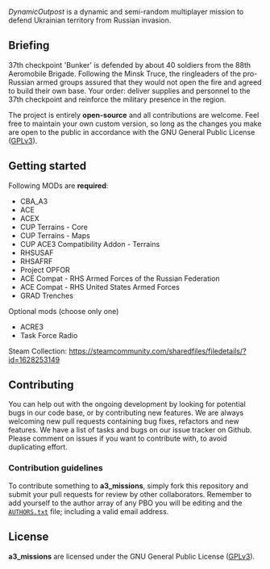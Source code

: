 
*DynamicOutpost* is a dynamic and semi-random multiplayer mission to defend Ukrainian territory from Russian invasion.

## Briefing

37th checkpoint 'Bunker' is defended by about 40 soldiers from the 88th Aeromobile Brigade. Following the Minsk Truce, the ringleaders of the pro-Russian armed groups assured that they would not open the fire and agreed to build their own base. Your order: deliver supplies and personnel to the 37th checkpoint and reinforce the military presence in the region.

The project is entirely **open-source** and all contributions are welcome. Feel free to maintain your own custom version, so long as the changes you make are open to the public in accordance with the GNU General Public License ([GPLv3](https://github.com/brezerk/a3_missions/blob/master/LICENSE)).

## Getting started

Following MODs are **required**:

* CBA_A3
* ACE
* ACEX
* CUP Terrains - Core
* CUP Terrains - Maps
* CUP ACE3 Compatibility Addon - Terrains
* RHSUSAF
* RHSAFRF
* Project OPFOR
* ACE Compat - RHS Armed Forces of the Russian Federation
* ACE Compat - RHS United States Armed Forces
* GRAD Trenches

Optional mods (choose only one)

* ACRE3
* Task Force Radio

Steam Collection: https://steamcommunity.com/sharedfiles/filedetails/?id=1628253149

## Contributing

You can help out with the ongoing development by looking for potential bugs in our code base, or by contributing new features. We are always welcoming new pull requests containing bug fixes, refactors and new features. We have a list of tasks and bugs on our issue tracker on Github. Please comment on issues if you want to contribute with, to avoid duplicating effort.

### Contribution guidelines

To contribute something to **a3_missions**, simply fork this repository and submit your pull requests for review by other collaborators. Remember to add yourself to the author array of any PBO you will be editing and the [`AUTHORS.txt`](https://github.com/brezerk/a3_missions/blob/master/AUTHORS.txt) file; including a valid email address.

## License

**a3_missions** are licensed under the GNU General Public License ([GPLv3](https://github.com/brezerk/a3_missions/blob/master/LICENSE)).

